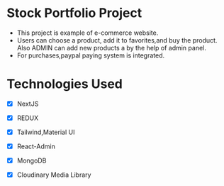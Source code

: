 # Stock Portfolio Project

- This project is example of e-commerce website.
- Users can choose a product, add it to favorites,and buy the product. Also ADMIN can add new products a by the help of admin panel.
- For purchases,paypal paying system is integrated.

# Technologies Used
 - [x] NextJS
 - [x] REDUX 
 - [x] Tailwind,Material UI
 - [x] React-Admin
 - [x] MongoDB
 - [x] Cloudinary Media Library 

 


